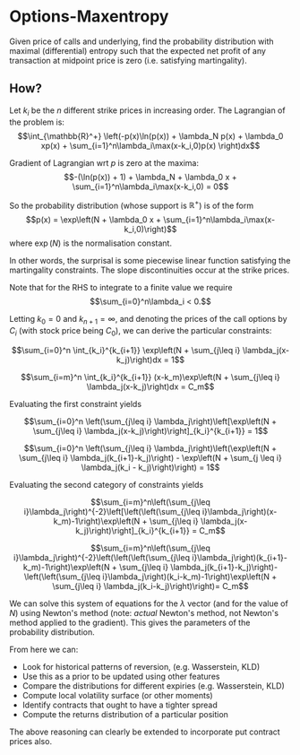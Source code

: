 # Options-Maxentropy
Given price of calls and underlying, find the probability distribution with maximal (differential) entropy such that the expected net profit of any transaction at midpoint price is zero (i.e. satisfying martingality).

## How?
Let $k_i$ be the $n$ different strike prices in increasing order. The Lagrangian of the problem is:
$$\int_{\mathbb{R}^+} \left(-p(x)\ln(p(x)) + \lambda_N p(x) + \lambda_0 xp(x) + \sum_{i=1}^n\lambda_i\max(x-k_i,0)p(x) \right)dx$$

Gradient of Lagrangian wrt $p$ is zero at the maxima:
$$-(\ln(p(x)) + 1) + \lambda_N + \lambda_0 x + \sum_{i=1}^n\lambda_i\max(x-k_i,0) = 0$$

So the probability distribution (whose support is $\mathbb{R}^+$) is of the form
$$p(x) = \exp\left(N + \lambda_0 x + \sum_{i=1}^n\lambda_i\max(x-k_i,0)\right)$$
where $\exp(N)$ is the normalisation constant.

In other words, the surprisal is some piecewise linear function satisfying the martingality constraints. The slope discontinuities occur at the strike prices.

Note that for the RHS to integrate to a finite value we require $$\sum_{i=0}^n\lambda_i < 0.$$

Letting $k_0=0$ and $k_{n+1}=\infty$, and denoting the prices of the call options by $C_i$ (with stock price being $C_0$), we can derive the particular constraints:

$$\sum_{i=0}^n \int_{k_i}^{k_{i+1}} \exp\left(N + \sum_{j\leq i} \lambda_j(x-k_j)\right)dx = 1$$

$$\sum_{i=m}^n \int_{k_i}^{k_{i+1}} (x-k_m)\exp\left(N + \sum_{j\leq i} \lambda_j(x-k_j)\right)dx = C_m$$

Evaluating the first constraint yields

$$\sum_{i=0}^n \left(\sum_{j\leq i} \lambda_j\right)\left[\exp\left(N + \sum_{j\leq i} \lambda_j(x-k_j)\right)\right]_{k_i}^{k_{i+1}} = 1$$

$$\sum_{i=0}^n \left(\sum_{j\leq i} \lambda_j\right)\left(\exp\left(N + \sum_{j\leq i} \lambda_j(k_{i+1}-k_j)\right) - \exp\left(N + \sum_{j \leq i} \lambda_j(k_i - k_j)\right)\right) = 1$$

Evaluating the second category of constraints yields

$$\sum_{i=m}^n\left(\sum_{j\leq i}\lambda_j\right)^{-2}\left[\left(\left(\sum_{j\leq i}\lambda_j\right)(x-k_m)-1\right)\exp\left(N + \sum_{j\leq i} \lambda_j(x-k_j)\right)\right]_{k_i}^{k_{i+1}} = C_m$$

$$\sum_{i=m}^n\left(\sum_{j\leq i}\lambda_j\right)^{-2}\left(\left(\left(\sum_{j\leq i}\lambda_j\right)(k_{i+1}-k_m)-1\right)\exp\left(N + \sum_{j\leq i} \lambda_j(k_{i+1}-k_j)\right)-\left(\left(\sum_{j\leq i}\lambda_j\right)(k_i-k_m)-1\right)\exp\left(N + \sum_{j\leq i} \lambda_j(k_i-k_j)\right)\right)= C_m$$

We can solve this system of equations for the $\lambda$ vector (and for the value of $N$) using Newton's method (note: *actual* Newton's method, not Newton's method applied to the gradient). This gives the parameters of the probability distribution.

From here we can:
- Look for historical patterns of reversion, (e.g. Wasserstein, KLD)
- Use this as a prior to be updated using other features
- Compare the distributions for different expiries (e.g. Wasserstein, KLD)
- Compute local volatility surface (or other moments)
- Identify contracts that ought to have a tighter spread
- Compute the returns distribution of a particular position

The above reasoning can clearly be extended to incorporate put contract prices also.
